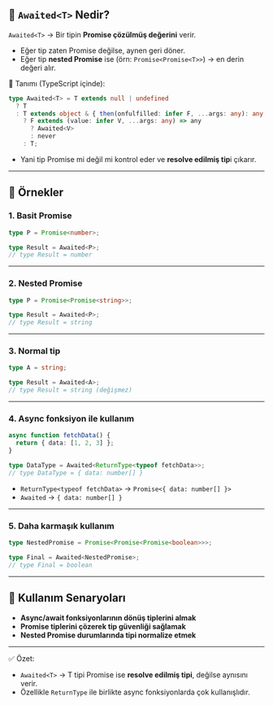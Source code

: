 
## 🔹 `Awaited<T>` Nedir?

`Awaited<T>` → Bir tipin **Promise çözülmüş değerini** verir.

- Eğer tip zaten Promise değilse, aynen geri döner.
- Eğer tip **nested Promise** ise (örn: `Promise<Promise<T>>`) → en derin değeri alır.

📌 Tanımı (TypeScript içinde):

```ts
type Awaited<T> = T extends null | undefined
  ? T
  : T extends object & { then(onfulfilled: infer F, ...args: any): any }
    ? F extends (value: infer V, ...args: any) => any
      ? Awaited<V>
      : never
    : T;
```

- Yani tip Promise mi değil mi kontrol eder ve **resolve edilmiş tip**i çıkarır.

---

## 🔹 Örnekler

### 1. Basit Promise

```ts
type P = Promise<number>;

type Result = Awaited<P>;
// type Result = number
```

---

### 2. Nested Promise

```ts
type P = Promise<Promise<string>>;

type Result = Awaited<P>;
// type Result = string
```

---

### 3. Normal tip

```ts
type A = string;

type Result = Awaited<A>;
// type Result = string (değişmez)
```

---

### 4. Async fonksiyon ile kullanım

```ts
async function fetchData() {
  return { data: [1, 2, 3] };
}

type DataType = Awaited<ReturnType<typeof fetchData>>;
// type DataType = { data: number[] }
```

- `ReturnType<typeof fetchData>` → `Promise<{ data: number[] }>`
- `Awaited` → `{ data: number[] }`

---

### 5. Daha karmaşık kullanım

```ts
type NestedPromise = Promise<Promise<Promise<boolean>>>;

type Final = Awaited<NestedPromise>;
// type Final = boolean
```

---

## 🔹 Kullanım Senaryoları

- **Async/await fonksiyonlarının dönüş tiplerini almak**
- **Promise tiplerini çözerek tip güvenliği sağlamak**
- **Nested Promise durumlarında tipi normalize etmek**

---

✅ Özet:

- `Awaited<T>` → T tipi Promise ise **resolve edilmiş tipi**, değilse aynısını verir.
- Özellikle `ReturnType` ile birlikte async fonksiyonlarda çok kullanışlıdır.
